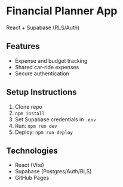 # Financial Planner App

React + Supabase (RLS/Auth)

## Features
- Expense and budget tracking
- Shared car-ride expenses
- Secure authentication

## Setup Instructions
1. Clone repo
2. `npm install`
3. Set Supabase credentials in `.env`
4. Run: `npm run dev`
5. Deploy: `npm run deploy`

## Technologies
- React (Vite)
- Supabase (Postgres/Auth/RLS)
- GitHub Pages